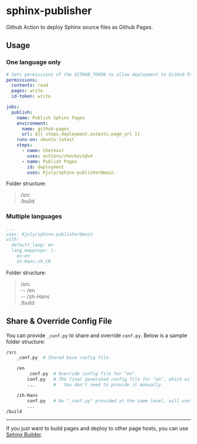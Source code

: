 # sphinx-publisher
Github Action to deploy Sphinx source files as Github Pages.

## Usage

### One language only

```yaml
# Sets permissions of the GITHUB_TOKEN to allow deployment to GitHub Pages
permissions:
  contents: read
  pages: write
  id-token: write

jobs:
  publish:
    name: Publish Sphinx Pages
    environment:
      name: github-pages
      url: ${{ steps.deployment.outputs.page_url }}
    runs-on: ubuntu-latest
    steps:
      - name: Checkout
        uses: actions/checkout@v4
      - name: Publish Pages
        id: deployment
        uses: Kjuly/sphinx-publisher@main
```

Folder structure:
> /src  
> /build

### Multiple languages

```yaml
...
uses: Kjuly/sphinx-publisher@main
with:
  default_lang: en
  lang_mappings: |-
    en:en
    zh-Hans:zh_CN
```

Folder structure:
> /src  
> -- /en  
> -- /zh-Hans  
> /build  

## Share & Override Config File

You can provide `_conf.py` to share and override `conf.py`. Below is a sample folder structure:

```sh
/src  
    _conf.py  # Shared base config file.

    /en  
        _conf.py  # Override config file for "en".  
        conf.py   # The final generated config file for "en", which will be updated for each build process.
        ...       #   You don't need to provide it manually.

    /zh-Hans  
        conf.py   # No "_conf.py" provided at the same level, will use "conf.py" as it was.
        ...
/build  
```

---

If you just want to build pages and deploy to other page hosts, you can use [Sphinx Builder][sphinx-builder].


  [sphinx-builder]: https://github.com/Kjuly/sphinx-builder

